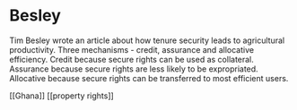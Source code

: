 # Besley

Tim Besley wrote an article about how tenure security leads to agricultural productivity. Three mechanisms - credit, assurance and allocative efficiency.
Credit because secure rights can be used as collateral.
Assurance because secure rights are less likely to be expropriated.
Allocative because secure rights can be transferred to most efficient users.

[[Ghana]]
[[property rights]]
